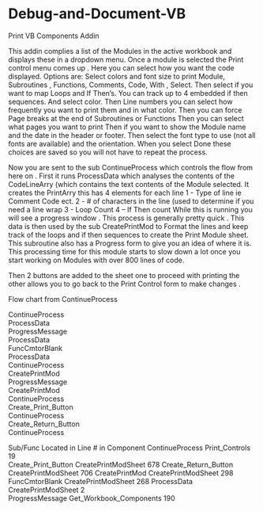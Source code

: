 # Debug-and-Document-VB

Print VB Components Addin

This addin complies a list of the Modules in the active workbook and displays these in a dropdown menu. Once a module is selected the Print control menu comes up .
Here you can select how you want the code displayed. Options are:
Select colors and font size to print Module, Subroutines , Functions, Comments, Code, With , Select.
Then select if you want to map Loops and If Then’s. You can track up to 4 embedded if then sequences. And select color.
Then Line numbers you can select how frequently you want to print them and in what color.
Then you can force Page breaks at the end of Subroutines or Functions
Then you can select what pages you want to print
Then if you want to show the Module name and the date in the header or footer.
Then select the font type to use (not all fonts are available) and the orientation.
When you select Done these choices are saved so you will not have to repeat the process.

Now you are sent to the sub ContinueProcess which controls the flow from here on .
First it runs ProcessData which analyses the contents of the CodeLineArry (which contains the text contents of the Module selected. It creates the PrintArry this has 4 elements for each line 
1 - Type of line ie Comment Code ect.
2 - # of characters in the line (used to determine if you need a line wrap
3 -  Loop Count 
4 – If Then count
While this is running you will see a progress window . This process is generally pretty quick .
This data is then used by the sub CreatePrintMod to Format the lines and keep track of the loops and if then sequences to create the Print Module sheet.  This subroutine also has a Progress form to give you an idea of where it is.  This processing time for this module starts to slow down a lot once you start working on Modules with over 800 lines of code. 

Then 2 buttons are added to the sheet one to proceed with printing the other allows you to go back to the Print Control form to make changes .

Flow chart from ContinueProcess

			
ContinueProcess			
	              ProcessData		
		                      ProgressMessage	
	              ProcessData		
                          	      FuncCmtorBlank	
	              ProcessData		
ContinueProcess			
	             CreatePrintMod		
		                       ProgressMessage	
	             CreatePrintMod		
ContinueProcess			
	             Create_Print_Button	
ContinueProcess			
	             Create_Return_Button	
ContinueProcess			
			
			
			
Sub/Func		Located in		Line # in Component
ContinueProcess		Print_Controls		19	
Create_Print_Button	CreatePrintModSheet	678	
Create_Return_Button	CreatePrintModSheet	706	
CreatePrintMod		CreatePrintModSheet	298	
FuncCmtorBlank		CreatePrintModSheet	268	
ProcessData		CreatePrintModSheet	2	
ProgressMessage		Get_Workbook_Components	190	
			
			

